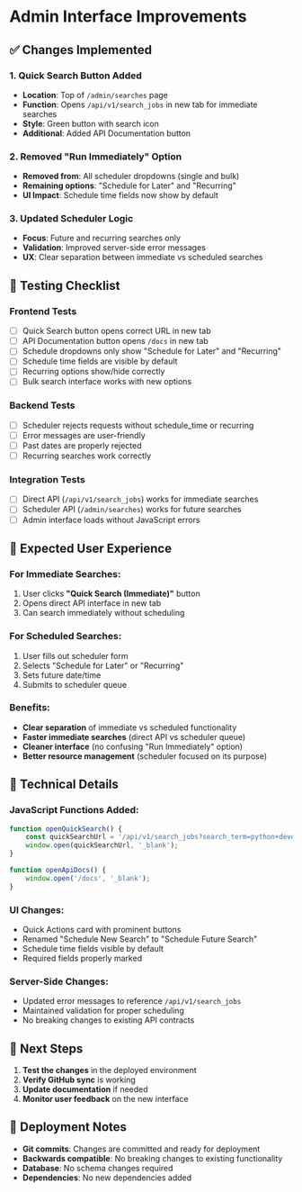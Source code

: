 # Admin Interface Improvements

## ✅ Changes Implemented

### 1. **Quick Search Button Added**
- **Location**: Top of `/admin/searches` page
- **Function**: Opens `/api/v1/search_jobs` in new tab for immediate searches
- **Style**: Green button with search icon
- **Additional**: Added API Documentation button

### 2. **Removed "Run Immediately" Option**
- **Removed from**: All scheduler dropdowns (single and bulk)
- **Remaining options**: "Schedule for Later" and "Recurring"
- **UI Impact**: Schedule time fields now show by default

### 3. **Updated Scheduler Logic**
- **Focus**: Future and recurring searches only
- **Validation**: Improved server-side error messages
- **UX**: Clear separation between immediate vs scheduled searches

## 🧪 **Testing Checklist**

### **Frontend Tests**
- [ ] Quick Search button opens correct URL in new tab
- [ ] API Documentation button opens `/docs` in new tab
- [ ] Schedule dropdowns only show "Schedule for Later" and "Recurring"
- [ ] Schedule time fields are visible by default
- [ ] Recurring options show/hide correctly
- [ ] Bulk search interface works with new options

### **Backend Tests**
- [ ] Scheduler rejects requests without schedule_time or recurring
- [ ] Error messages are user-friendly
- [ ] Past dates are properly rejected
- [ ] Recurring searches work correctly

### **Integration Tests**
- [ ] Direct API (`/api/v1/search_jobs`) works for immediate searches
- [ ] Scheduler API (`/admin/searches`) works for future searches
- [ ] Admin interface loads without JavaScript errors

## 🎯 **Expected User Experience**

### **For Immediate Searches:**
1. User clicks **"Quick Search (Immediate)"** button
2. Opens direct API interface in new tab
3. Can search immediately without scheduling

### **For Scheduled Searches:**
1. User fills out scheduler form
2. Selects "Schedule for Later" or "Recurring"
3. Sets future date/time
4. Submits to scheduler queue

### **Benefits:**
- **Clear separation** of immediate vs scheduled functionality
- **Faster immediate searches** (direct API vs scheduler queue)
- **Cleaner interface** (no confusing "Run Immediately" option)
- **Better resource management** (scheduler focused on its purpose)

## 🔧 **Technical Details**

### **JavaScript Functions Added:**
```javascript
function openQuickSearch() {
    const quickSearchUrl = '/api/v1/search_jobs?search_term=python+developer&location=&results_wanted=20';
    window.open(quickSearchUrl, '_blank');
}

function openApiDocs() {
    window.open('/docs', '_blank');
}
```

### **UI Changes:**
- Quick Actions card with prominent buttons
- Renamed "Schedule New Search" to "Schedule Future Search"
- Schedule time fields visible by default
- Required fields properly marked

### **Server-Side Changes:**
- Updated error messages to reference `/api/v1/search_jobs`
- Maintained validation for proper scheduling
- No breaking changes to existing API contracts

## 📝 **Next Steps**

1. **Test the changes** in the deployed environment
2. **Verify GitHub sync** is working
3. **Update documentation** if needed
4. **Monitor user feedback** on the new interface

## 🚀 **Deployment Notes**

- **Git commits**: Changes are committed and ready for deployment
- **Backwards compatible**: No breaking changes to existing functionality
- **Database**: No schema changes required
- **Dependencies**: No new dependencies added